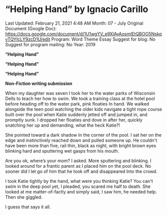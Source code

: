 # “Helping Hand” by Ignacio Carillo

Last Updated: February 21, 2021 4:48 AM
Month: 07 - July
Original Document (Google Doc): https://docs.google.com/document/d/1U1wgYV_e9XlAyAosmlEtQBOO5NskqvTQYIcLY9zcD1U/edit
Program: Word Theme Essay
Suggest for blog: No
Suggest for program mailing: No
Year: 2019

**“Helping Hand”**

**“Helping Hand”**

**“Helping Hand”**

**Non-Fiction writing submission**

When my daughter was seven I took her to the water parks of Wisconsin Dells to teach her how to swim. We took a training class at the hotel pool before heading off to the water park, pink floaties In hand. We walked alongside the teen pool watching the older kids navigate a tight rope course built over the pool when Katie suddenly jetted off and jumped in, and promptly sunk. I dropped her floaties and dove in after her, quickly snatching her up and demanding, what the heck Katie?!

She pointed toward a dark shadow In the corner of the pool. I sat her on the edge and instinctively reached down and pulled someone up. He couldn't have been more than five, rail thin, black as night, with bright brown eyes blinking hard and sputtering wet gasps from his mouth.

Are you ok, where’s your mom? I asked. More sputtering and blinking. I looked around for a frantic parent as I placed him on the pool deck. No sooner did I let go of him that he took off and disappeared Into the crowd.

I took Katie tightly by the hand, what were you thinking Katie? You can't swim in the deep pool yet, I pleaded, you scared me half to death. She looked at me matter-of-factly and simply said, I saw him, he needed help. Then she giggled.

I guess that says it all.